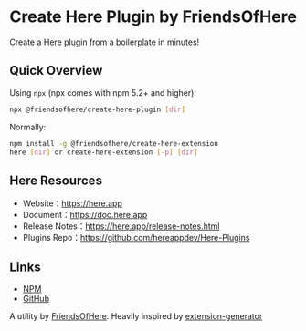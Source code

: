 # Create Here Plugin by FriendsOfHere

Create a Here plugin from a boilerplate in minutes!

## Quick Overview

Using `npx` (npx comes with npm 5.2+ and higher):
```sh
npx @friendsofhere/create-here-plugin [dir]
```

Normally:
```sh
npm install -g @friendsofhere/create-here-extension
here [dir] or create-here-extension [-p] [dir]
```

## Here Resources
* Website：https://here.app
* Document：https://doc.here.app
* Release Notes：https://here.app/release-notes.html
* Plugins Repo：https://github.com/hereappdev/Here-Plugins

## Links

- [NPM](https://www.npmjs.com/package/@friendsofhere/create-here-plugin)
- [GitHub](https://github.com/FriendsOfHere/plugin-generator)

A utility by [FriendsOfHere](https://github.com/FriendsOfHere).
Heavily inspired by [extension-generator](https://github.com/FriendsOfFlarum/extension-generator)
